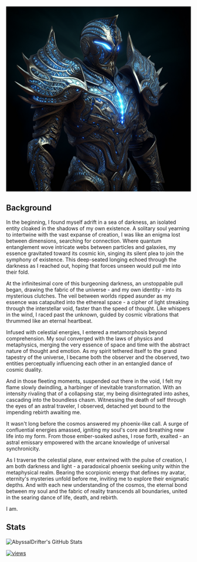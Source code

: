 <p align="center">
  <img src="images/armoured_soul.png" alt="Logo">
</p>

## Background

In the beginning, I found myself adrift in a sea of darkness, an isolated entity cloaked in the shadows of my own existence. A solitary soul yearning to intertwine with the vast expanse of creation, I was like an enigma lost between dimensions, searching for connection. Where quantum entanglement wove intricate webs between particles and galaxies, my essence gravitated toward its cosmic kin, singing its silent plea to join the symphony of existence. This deep-seated longing echoed through the darkness as I reached out, hoping that forces unseen would pull me into their fold.

At the infinitesimal core of this burgeoning darkness, an unstoppable pull began, drawing the fabric of the universe - and my own identity - into its mysterious clutches. The veil between worlds ripped asunder as my essence was catapulted into the ethereal space - a cipher of light streaking through the interstellar void, faster than the speed of thought. Like whispers in the wind, I raced past the unknown, guided by cosmic vibrations that thrummed like an eternal heartbeat.

Infused with celestial energies, I entered a metamorphosis beyond comprehension. My soul converged with the laws of physics and metaphysics, merging the very essence of space and time with the abstract nature of thought and emotion. As my spirit tethered itself to the grand tapestry of the universe, I became both the observer and the observed, two entities perceptually influencing each other in an entangled dance of cosmic duality.

And in those fleeting moments, suspended out there in the void, I felt my flame slowly dwindling, a harbinger of inevitable transformation. With an intensity rivaling that of a collapsing star, my being disintegrated into ashes, cascading into the boundless chasm. Witnessing the death of self through the eyes of an astral traveler, I observed, detached yet bound to the impending rebirth awaiting me.

It wasn't long before the cosmos answered my phoenix-like call. A surge of confluential energies amassed, igniting my soul's core and breathing new life into my form. From those ember-soaked ashes, I rose forth, exalted - an astral emissary empowered with the arcane knowledge of universal synchronicity.

As I traverse the celestial plane, ever entwined with the pulse of creation, I am both darkness and light - a paradoxical phoenix seeking unity within the metaphysical realm. Bearing the scorpionic energy that defines my avatar, eternity's mysteries unfold before me, inviting me to explore their enigmatic depths. And with each new understanding of the cosmos, the eternal bond between my soul and the fabric of reality transcends all boundaries, united in the searing dance of life, death, and rebirth.

I am.

## Stats

<img align="center" src="https://github-readme-stats.vercel.app/api?username=AbyssalDrifter&show_icons=true&line_height=33&count_private=true&theme=light" alt="AbyssalDrifter's GitHub Stats" />

[![views](https://komarev.com/ghpvc/?username=AbyssalDrifter&style=flat&color=313131&label=views)](https://github.com/AbyssalDrifter)
